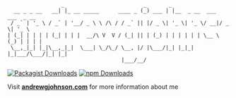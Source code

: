 ```
                 _                         _       _
  __ _ _ __   __| |_ __ _____      ____ _ (_) ___ | |__  _ __  ___  ___  _ __
 / _` | '_ \ / _` | '__/ _ \ \ /\ / / _` || |/ _ \| '_ \| '_ \/ __|/ _ \| '_ \
| (_| | | | | (_| | | |  __/\ V  V / (_| || | (_) | | | | | | \__ \ (_) | | | |
 \__,_|_| |_|\__,_|_|  \___| \_/\_/ \__, |/ |\___/|_| |_|_| |_|___/\___/|_| |_|
                                    |___/__/
```

[![Packagist Downloads](https://raw.githubusercontent.com/andrewgjohnson/badges/main/packagist-badge.png)](https://packagist.org/packages/andrewgjohnson/)
[![npm Downloads](https://raw.githubusercontent.com/andrewgjohnson/badges/main/npm-badge.png)](https://www.npmjs.com/~andrewgjohnsonjs)

Visit [**andrewgjohnson.com**](https://www.andrewgjohnson.com/) for more information about me
